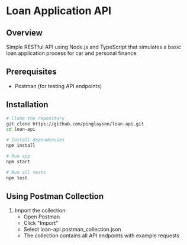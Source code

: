 # Loan Application API

## Overview
Simple RESTful API using Node.js and TypeScript that simulates a basic loan application process for car and personal
finance.

## Prerequisites
- Postman (for testing API endpoints)

## Installation

```bash
# Clone the repository
git clone https://github.com/pinglayson/loan-api.git
cd loan-api

# Install dependencies
npm install

# Run app
npm start

# Run all tests
npm test
```

## Using Postman Collection
1. Import the collection:
    - Open Postman
    - Click "Import"
    - Select loan-api.postman_collection.json
    - The collection contains all API endpoints with example requests